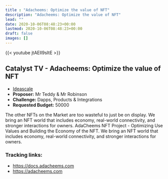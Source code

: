 ```yaml
---
title : "Adacheems: Optimize the value of NFT"
description: "Adacheems: Optimize the value of NFT"
lead: ""
date: 2020-10-06T08:48:23+00:00
lastmod: 2020-10-06T08:48:23+00:00
draft: false
images: []
---
```


{{<  youtube jtAEll9sItE >}}

## Catalyst TV - Adacheems: Optimize the value of NFT

- [Ideascale](https://cardano.ideascale.com/c/idea/412593)
- **Proposer:** Mr Teddy & Mr Robinson
- **Challenge:** Dapps, Products & Integrations
- **Requested Budget:** 50000

The other NFTs on the Market are too wasteful to just be on display. We bring an NFT world that includes economy, real-world connectivity, and stronger interactions for owners. AdaCheems NFT Project - Optimizing Use Values and Building the Economy of the NFT. We bring an NFT world that includes economy, real-world connectivity, and stronger interactions for owners.

### Tracking links:

- <https://docs.adacheems.com>
- <https://adacheems.com>



